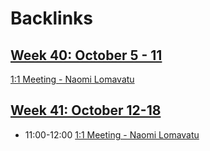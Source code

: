 
# Backlinks
## [Week 40: October 5 - 11](<Week 40: October 5 - 11.md>)
[1:1 Meeting - Naomi Lomavatu ](<1:1 Meeting - Naomi Lomavatu .md>)

## [Week 41: October 12-18](<Week 41: October 12-18.md>)
- 11:00-12:00 [1:1 Meeting - Naomi Lomavatu ](<1:1 Meeting - Naomi Lomavatu .md>)

